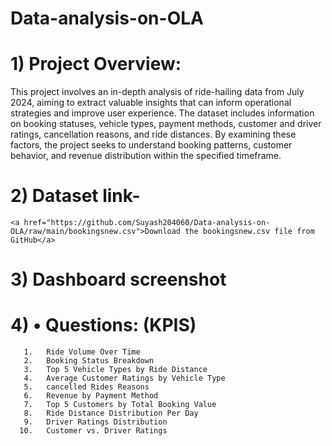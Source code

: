 # Data-analysis-on-OLA


# 1) Project Overview:
   
This project involves an in-depth analysis of ride-hailing data from July 2024, aiming to extract valuable insights that can inform operational strategies and improve user experience. The dataset includes information on booking statuses, vehicle types, payment methods, customer and driver ratings, cancellation reasons, and ride distances. By examining these factors, the project seeks to understand booking patterns, customer behavior, and revenue distribution within the specified timeframe.

# 2) Dataset link-
    <a href="https://github.com/Suyash204060/Data-analysis-on-OLA/raw/main/bookingsnew.csv">Download the bookingsnew.csv file from GitHub</a>



# 3) Dashboard screenshot


# 4) •	 Questions: (KPIS)
       1.	Ride Volume Over Time
       2.	Booking Status Breakdown
       3.	Top 5 Vehicle Types by Ride Distance
       4.	Average Customer Ratings by Vehicle Type
       5.	cancelled Rides Reasons
       6.	Revenue by Payment Method
       7.	Top 5 Customers by Total Booking Value
       8.	Ride Distance Distribution Per Day
       9.	Driver Ratings Distribution
      10.	Customer vs. Driver Ratings

